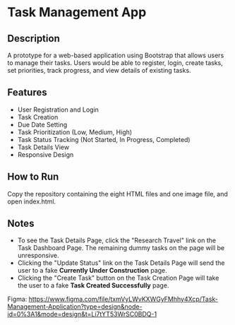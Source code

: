 # Task Management App

## Description

A prototype for a web-based application using Bootstrap that allows users to manage their tasks. Users would be able to register, login, create tasks, set priorities, track progress, and view details of existing tasks.

## Features

* User Registration and Login
* Task Creation
* Due Date Setting
* Task Prioritization (Low, Medium, High)
* Task Status Tracking (Not Started, In Progress, Completed)
* Task Details View
* Responsive Design

## How to Run

Copy the repository containing the eight HTML files and one image file, and open index.html.

## Notes
* To see the Task Details Page, click the "Research Travel" link on the Task Dashboard Page. The remaining dummy tasks on the page will be unresponsive.
* Clicking the "Update Status" link on the Task Details Page will send the user to a fake <b>Currently Under Construction</b> page.
* Clicking the "Create Task" button on the Task Creation Page will take the user to a fake <b>Task Created Successfully</b> page.

Figma: https://www.figma.com/file/txmVyLWvKXWGyFMhhy4Xcp/Task-Management-Application?type=design&node-id=0%3A1&mode=design&t=Li7tYT53WrSC0BDQ-1
